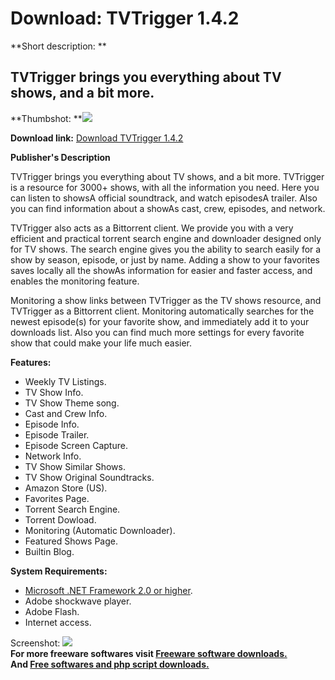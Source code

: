 # Download: TVTrigger 1.4.2

**Short description: **

## TVTrigger brings you everything about TV shows, and a bit more.

  
**Thumbshot: **![](http://www.freewarefiles.com/screenshot/tvtrigger1_md.jpg)   
  
**Download link:** [Download TVTrigger 1.4.2](http://freesoftwares.boysofts.com/TV-Trigger_program_50403.html)  
  

**Publisher's Description**  
  

TVTrigger brings you everything about TV shows, and a bit more. TVTrigger is a
resource for 3000+ shows, with all the information you need. Here you can
listen to showsA official soundtrack, and watch episodesA trailer. Also you
can find information about a showAs cast, crew, episodes, and network.

TVTrigger also acts as a Bittorrent client. We provide you with a very
efficient and practical torrent search engine and downloader designed only for
TV shows. The search engine gives you the ability to search easily for a show
by season, episode, or just by name. Adding a show to your favorites saves
locally all the showAs information for easier and faster access, and enables
the monitoring feature.

Monitoring a show links between TVTrigger as the TV shows resource, and
TVTrigger as a Bittorrent client. Monitoring automatically searches for the
newest episode(s) for your favorite show, and immediately add it to your
downloads list. Also you can find much more settings for every favorite show
that could make your life much easier.

**Features:**

  * Weekly TV Listings. 
  * TV Show Info. 
  * TV Show Theme song. 
  * Cast and Crew Info. 
  * Episode Info. 
  * Episode Trailer. 
  * Episode Screen Capture. 
  * Network Info. 
  * TV Show Similar Shows. 
  * TV Show Original Soundtracks. 
  * Amazon Store (US). 
  * Favorites Page. 
  * Torrent Search Engine. 
  * Torrent Dowload. 
  * Monitoring (Automatic Downloader). 
  * Featured Shows Page. 
  * Builtin Blog. 

**System Requirements:**

  * [Microsoft .NET Framework 2.0 or higher](http://www.freewarefiles.com/Microsoft-NET-Framework-20-x86-Final_program_16026.html). 
  * Adobe shockwave player. 
  * Adobe Flash. 
  * Internet access. 

  
  
Screenshot: ![](http://www.freewarefiles.com/screenshot/tvtrigger1.jpg)  
**For more freeware softwares visit [Freeware software downloads.](http://freesoftwares.boysofts.com/)**   
**And [Free softwares and php script downloads.](http://www.boysofts.com/)**

